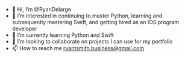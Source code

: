 - 👋 Hi, I’m @RyanDelarge
- 👀 I’m interested in continuing to master Python, learning and subsequently mastering Swift, and getting hired as an IOS program developer
- 🌱 I’m currently learning Python and Swift
- 💞️ I’m looking to collaborate on projects I can use for my portfolio
- 📫 How to reach me ryantsmith.business@gmail.com

<!---
RyanDelarge/RyanDelarge is a ✨ special ✨ repository because its `README.md` (this file) appears on your GitHub profile.
You can click the Preview link to take a look at your changes.
--->
